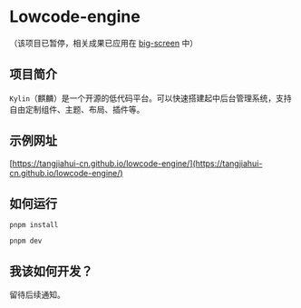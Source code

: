 # Lowcode-engine

（该项目已暂停，相关成果已应用在 [big-screen](https://github.com/tangjiahui-cn/big-screen.git) 中）

## 项目简介
`Kylin`（麒麟）是一个开源的低代码平台。可以快速搭建起中后台管理系统，支持自由定制组件、主题、布局、插件等。

## 示例网址
[https://tangjiahui-cn.github.io/lowcode-engine/](https://tangjiahui-cn.github.io/lowcode-engine/)

## 如何运行
```shell
pnpm install

pnpm dev
```

## 我该如何开发？
留待后续通知。
